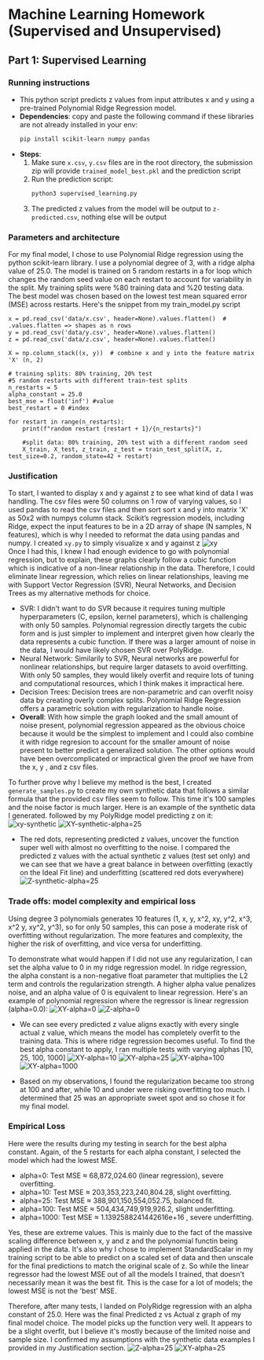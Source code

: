 # Machine Learning Homework (Supervised and Unsupervised)

## Part 1: Supervised Learning
### Running instructions
- This python script predicts z values from input attributes x and y using a pre-trained Polynomial Ridge Regression model.
- **Dependencies**: copy and paste the following command if these libraries are not already installed in your env:
  ```bash
  pip install scikit-learn numpy pandas
- **Steps**:
  1. Make sure `x.csv`, `y.csv` files are in the root directory, the submission zip will provide `trained_model_best.pkl` and the prediction script
  2. Run the prediction script:
     ```bash
     python3 supervised_learning.py
  3. The predicted z values from the model will be output to `z-predicted.csv`, nothing else will be output
 
### Parameters and architecture
For my final model, I chose to use Polynomial Ridge regression using the python scikit-learn library. I use a polynomial degree of 3, with a ridge alpha value of 25.0. The model is trained on 5 random restarts in a for loop which changes the random seed value on each restart to account for variability in the split. My training splits were %80 training data and %20 testing data. The best model was chosen based on the lowest test mean squared error (MSE) across restarts. Here's the snippet from my train_model.py script
```
x = pd.read_csv('data/x.csv', header=None).values.flatten()  # .values.flatten => shapes as n rows
y = pd.read_csv('data/y.csv', header=None).values.flatten()
z = pd.read_csv('data/z.csv', header=None).values.flatten()

X = np.column_stack((x, y))  # combine x and y into the feature matrix 'X' (n, 2)

# training splits: 80% training, 20% test
#5 random restarts with different train-test splits
n_restarts = 5
alpha_constant = 25.0
best_mse = float('inf') #value
best_restart = 0 #index

for restart in range(n_restarts):
    print(f"random restart {restart + 1}/{n_restarts}")

    #split data: 80% training, 20% test with a different random seed
    X_train, X_test, z_train, z_test = train_test_split(X, z, test_size=0.2, random_state=42 + restart)
```

### Justification
To start, I wanted to display x and y against z to see what kind of data I was handling. The csv files were 50 columns on 1 row of varying values, so I used pandas to read the csv files and then sort sort x and y into matrix 'X' as 50x2 with numpys column stack. Scikit’s regression models, including Ridge, expect the input features to be in a 2D array of shape (N samples, N features), which is why I needed to reformat the data using pandas and numpy. I created `xy.py` to simply visualize x and y against z
![xy](supervised-learning/images/xy.jpg)   
Once I had this, I knew I had enough evidence to go with polynomial regression, but to explain, these graphs clearly follow a cubic function which is indicative of a non-linear relationship in the data. Therefore, I could eliminate linear regression, which relies on linear relationships, leaving me with Support Vector Regression (SVR), Neural Networks, and Decision Trees as my alternative methods for choice. 
- SVR: I didn't want to do SVR because it requires tuning multiple hyperparameters (C, epsilon, kernel parameters), which is challenging with only 50 samples. Polynomial regression directly targets the cubic form and is just simpler to implement and interpret given how clearly the data represents a cubic function. If there was a larger amount of noise in the data, I would have likely chosen SVR over PolyRidge.
- Neural Network: Similarily to SVR, Neural networks are powerful for nonlinear relationships, but require larger datasets to avoid overfitting. With only 50 samples, they would likely overfit and require lots of tuning and computational resources, which I think makes it impractical here.
- Decision Trees: Decision trees are non-parametric and can overfit noisy data by creating overly complex splits. Polynomial Ridge Regression offers a parametric solution with regularization to handle noise.
- **Overall**: With how simple the graph looked and the small amount of noise present, polynomial regression appeared as the obvious choice because it would be the simplest to implement and I could also combine it with ridge regresion to account for the smaller amount of noise present to better predict a generalized solution. The other options would have been overcomplicated or impractical given the proof we have from the x, y , and z csv files.

To further prove why I believe my method is the best, I created `generate_samples.py` to create my own synthetic data that follows a similar formula that the provided csv files seem to follow. This time it's 100 samples and the noise factor is much larger. Here is an example of the synthetic data I generated. followed by my PolyRidge model predicting z on it:
![xy-synthetic](supervised-learning/images/synthetic-xy.jpg) 
![XY-synthetic-alpha=25](supervised-learning/images/XY-synthetic-alpha=25.jpg) 


- The red dots, representing predicted z values, uncover the function super well with almost no overfitting to the noise. I compared the predicted z values with the actual synthetic z values (test set only) and we can see that we have a great balance in between overfitting (exactly on the Ideal Fit line) and underfitting (scattered red dots everywhere)
![Z-synthetic-alpha=25](supervised-learning/images/Z-synthetic-alpha=25.jpg) 

### Trade offs: model complexity and empirical loss
Using degree 3 polynomials generates 10 features (1, x, y, x^2, xy, y^2, x^3, x^2 y, xy^2, y^3), so for only 50 samples, this can pose a moderate risk of overfitting without regularization. The more features and complexity, the higher the risk of overfitting, and vice versa for underfitting.  

To demonstrate what would happen if I did not use any regularization, I can set the alpha value to 0 in my ridge regression model. In ridge regression, the alpha constant is a non-negative float parameter that multiplies the L2 term and controls the regularization strength. A higher alpha value penalizes noise, and an alpha value of 0 is equivalent to linear regression. Here's an example of polynomial regression where the regressor is linear regression (alpha=0.0):
![XY-alpha=0](supervised-learning/images/XY-alpha=0.jpg)
![Z-alpha=0](supervised-learning/images/Z-alpha=0.jpg)


- We can see every predicted z value aligns exactly with every single actual z value, which means the model has completely overfit to the training data. This is where ridge regression becomes useful. To find the best alpha constant to apply, I ran multiple tests with varying alphas [10, 25, 100, 1000]
![XY-alpha=10](supervised-learning/images/XY-alpha=10.jpg)
![XY-alpha=25](supervised-learning/images/XY-alpha=25.jpg)
![XY-alpha=100](supervised-learning/images/XY-alpha=100.jpg)
![XY-alpha=1000](supervised-learning/images/XY-alpha=1000.jpg)


- Based on my observations, I found the regularization became too strong at 100 and after, while 10 and under were risking overfitting too much. I determined that 25 was an appropriate sweet spot and so chose it for my final model.

  
### Empirical Loss
Here were the results during my testing in search for the best alpha constant. Again, of the 5 restarts for each alpha constant, I selected the model which had the lowest MSE.
- alpha=0: Test MSE ≈ 68,872,024.60 (linear regression), severe overfitting.
- alpha=10: Test MSE ≈ 203,353,223,240,804.28, slight overfitting.
- alpha=25: Test MSE ≈ 388,901,150,554,052.75, balanced fit.
- alpha=100: Test MSE ≈ 504,434,749,919,926.2, slight underfitting.
- alpha=1000: Test MSE ≈ 1.1392588241442616e+16 , severe underfitting.

Yes, these are extreme values. This is mainly due to the fact of the massive scaling difference between x, y and z and the polynomial functin being applied in the data. It's also why I chose to implement StandardScalar in my training script to be able to predict on a scaled set of data and then unscale for the final predictions to match the original scale of z. So while the linear regressor had the lowest MSE out of all the models I trained, that doesn't necessarily mean it was the best fit. This is the case for a lot of models; the lowest MSE is not the 'best' MSE. 

Therefore, after many tests, I landed on PolyRidge regression with an alpha constant of 25.0. Here was the final Predicted z vs Actual z graph of my final model choice. The model picks up the function very well. It appears to be a slight overfit, but I believe it's mostly because of the limited noise and sample size. I confirmed my assumptions with the synthetic data examples I provided in my Justification section.
![Z-alpha=25](supervised-learning/images/Z-alpha=25.jpg)
![XY-alpha=25](supervised-learning/images/XY-alpha=25.jpg)



